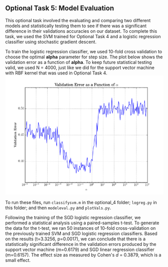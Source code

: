 <h2> Optional Task 5: Model Evaluation</h2>

This optional task involved the evaluating and comparing two different models and statistically testing them to see if there was a significant difference in their validations accuracies on our dataset. To complete this task, we used the SVM trained for Optional Task 4 and a logistic regression classifier using stochastic gradient descent. 

To train the logistic regression classifier, we used 10-fold cross validation to choose the optimal __alpha__ parameter for step size. The plot below shows the validation error as a function of __alpha__. To keep future statistical testing valid, we used N = 4000, just like we did for the support vector machine with RBF kernel that was used in Optional Task 4.
![LR Alpha Plot](lr_err_graph.png)

To run these files, run `classifysvm.m` in the optional_4 folder; `logreg.py` in this folder; and then `modeleval.py` and `plotVals.py`.

Following the training of the SGD logistic regression classifier, we performed a statistical analysis using a paired-samples t-test. To generate the data for the t-test, we ran 50 instances of 10-fold cross-validation on the previously trained SVM and SGD logistic regression classifiers. Based on the results (t=3.3256, p=0.0017), we can conclude that there is a statistically significant difference in the validation errors produced by the support vector machine (m=0.6179) and SGD linear regression classifier (m=0.6157). The effect size as measured by Cohen's *d* = 0.3879, which is a small effect.

